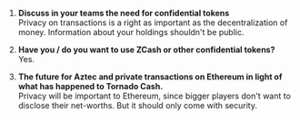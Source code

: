 1. **Discuss in your teams the need for confidential tokens**  
Privacy on transactions is a right as important as the decentralization of money. Information about your holdings shouldn't be public.   

2. **Have you / do you want to use ZCash or other confidential tokens?**  
Yes.     

3. **The future for Aztec and private transactions on Ethereum in light of what has happened to Tornado Cash.**    
Privacy will be important to Ethereum, since bigger players don't want to disclose their net-worths. But it should only come with security.